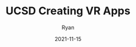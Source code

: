 ---
title: UCSD Creating VR Apps
author: "Ryan"              # 文章作者
description : "by Jurgen Schulze, Professor, CSE Department, UCSD"    # 文章描述信息
date: 2021-11-15            # 文章编写日期
draft: false
---